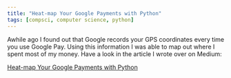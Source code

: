 ```yaml
---
title: "Heat-map Your Google Payments with Python"
tags: [compsci, computer science, python]
---
```


Awhile ago I found out that Google records your GPS coordinates every time you use Google Pay.
 Using this information I was able to map out where I spent most of my money. Have a look in the article
 I wrote over on Medium:

[Heat-map Your Google Payments with Python](https://towardsdatascience.com/heat-map-your-google-payments-with-python-54ed110854d)